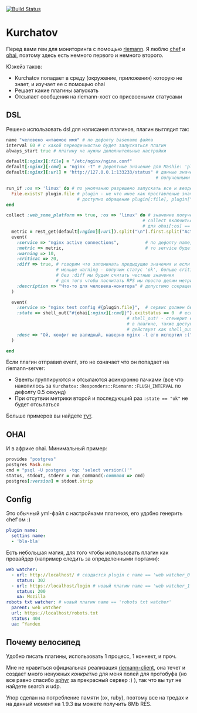 [![Build Status](https://travis-ci.org/vadv/kurchatov.png)](https://travis-ci.org/vadv/kurchatov)

# Kurchatov

Перед вами гем для мониторинга с помощью [riemann](http://riemann.io).
Я люблю [chef](http://www.getchef.com) и [ohai](http://docs.opscode.com/ohai.html),
поэтому здесь есть немного первого и немного второго.

Юзкейз таков: 
 * Kurchatov попадает в среду (окружение, приложения) которую не знает, и изучает ее с помощью ohai
 * Решает какие плагины запускать
 * Отсылает сообщения на riemann-хост со присвоеными статусами


## DSL

Решено использовать dsl для написания плагинов, плагин выглядит так:
```ruby
name "человеко читаемое имя" # по дефолту basename файла
interval 60 # с какой переодичностью будет запускаться плагин
always_start true # плагину не нужны дополнительные настройки

default[:nginx][:file] = "/etc/nginx/nginx.conf"
default[:nginx][:cmd] = "nginx -t" # дефолтные значение для Mashie: 'plugin'
default[:nginx][:url] = "http://127.0.0.1:133233/status" # данные значения смержаться со значениями
                                                         # полученными из конфига

run_if :os => 'linux' do # по умолчанию разрешено запускать все и везде
  File.exists? plugin.file # plugin - не что иное как проставленые значения из default
                           # доступно обращение plugin[:file], plugin["file"], plugin.file
end

collect :web_some_platform => true, :os => 'linux' do # значение полученные через ohai, 
                                                    # collect включиться ohai[:web_some_platform] == true и
                                                    # для ohai[:os] == 'linux'
  metric = rest_get(default[:nginx][:url]).split("\n").first.split("Active connections:").last.to_i
  event(
    :service => "nginx active connections",          # по дефолту name, если редиректим в graphite
    :metric => metric,                               # то service будет ключем для url
    :warning => 10,
    :critical => 20,
    :diff => true, # говорим что запоминать предыдущие значения и если разница между новым и старым
                   # меньше warning - получим статус 'ok', больше critical - 'critical' и так далее
                   # без :diff мы будем считать честные значения
                   # для того чтобы посчитать RPS мы просто делим метрику на interval
    :description => "Что-то для человека-монитора" # допустимо сокращения :desc
  )

  event(
    :service => "nginx test config #{plugin.file}",  # сервис должен быть человекочитаемым но уникальным!
    :state => shell_out("#{ohai[:nginx][:cmd]}").exitstatus == 0  # если :state == true стейт "ok", иначе - "critical"
                                              # shell_out! - сгенерит exception и riemann уйдет сообщение об ошибке
                                              # в плагине, также доступен просто shell() - он вернет только stdout и
                                              # действует как shell_out!
    :desc => "Ой, конфиг не валидный, наверно nginx -t его испортил :("
  )

end

```
Если плагин отправил event, это не означает что он попадает на riemann-server:
* Эвенты группируются и отсылаются асинхронно пачками (все что накопилось за `Kurchatov::Responders::Riemann::FLUSH_INTERVAL` по дефолту 0.5 секунд)
* При отсутвии метрики второй и последующий раз `:state == "ok"` не будет отсылаться

Больше примеров вы найдете [тут](https://github.com/vadv/kurchatov/tree/master/examples).

## OHAI

И в африке ohai. Минимальный пример:
```ruby
provides "postgres"
postgres Mash.new
cmd = "psql -U postgres -tqc 'select version()'"
status, stdout, stderr = run_command(:command => cmd)
postgres[:version] = stdout.strip
```

## Config

Это обычный yml-файл с настройками плагинов, eго удобно генерить chef'ом :)
```yaml
plugin name:
  settins name: 
  - 'bla-bla'
```

Есть небольшая магия, для того чтобы использовать плагин как провайдер (например следить за определенными портами):
```yaml
web watcher:
  - url: http://localhost/ # создастся plugin с name == 'web watcher_0'
    status: 302
  - url: https://localhost/login # новый плагин name == 'web watcher_1'
    status: 200
    ua: Mozilla
robots txt watcher: # новый плагин name == 'robots txt watcher'
  parent: web watcher
  url: https://localhost/robots.txt
  status: 404
  ua: ^Yandex
```

## Почему велосипед

Удобно писать плагины, использовать 1 процесс, 1 коннект, и проч.

Мне не нравиться официальная реализация [riemann-client](https://github.com/aphyr/riemann-ruby-client),
она течет и создает много ненужных *конкретно* для меня полей для протобуфа (но все равно спасибо [aphyr](http://aphyr.com) за
прекрасный сервер :) ), так что вы тут не найдете search и udp.

Упор сделан на потребление памяти (эх, ruby), поэтому все на тредах и на данный момент на 1.9.3 вы можете получить 8Mb RES.

